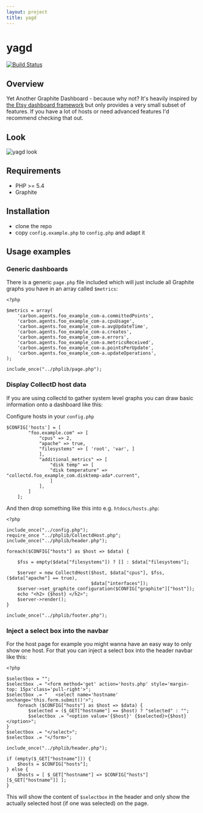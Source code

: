 ```yaml
---
layout: project
title: yagd
---
```

# yagd

[![Build Status](https://travis-ci.org/mrtazz/yagd.svg?branch=master)](https://travis-ci.org/mrtazz/yagd)

## Overview
Yet Another Graphite Dashboard - because why not? It's heavily inspired by
[the Etsy dashboard framework](https://github.com/etsy/dashboard) but only
provides a very small subset of features. If you have a lot of hosts or need
advanced features I'd recommend checking that out.

## Look
![yagd look](http://s3itch.unwiredcouch.com/Dashboards-20151108-214111.jpg)

## Requirements
- PHP >= 5.4
- Graphite

## Installation
- clone the repo
- copy `config.example.php` to `config.php` and adapt it

## Usage examples

### Generic dashboards
There is a generic `page.php` file included which will just include all
Graphite graphs you have in an array called `$metrics`:

```
<?php

$metrics = array(
    'carbon.agents.foo_example_com-a.committedPoints',
    'carbon.agents.foo_example_com-a.cpuUsage',
    'carbon.agents.foo_example_com-a.avgUpdateTime',
    'carbon.agents.foo_example_com-a.creates',
    'carbon.agents.foo_example_com-a.errors',
    'carbon.agents.foo_example_com-a.metricsReceived',
    'carbon.agents.foo_example_com-a.pointsPerUpdate',
    'carbon.agents.foo_example_com-a.updateOperations',
);

include_once("../phplib/page.php");
```

### Display CollectD host data
If you are using collectd to gather system level graphs you can draw basic
information onto a dashboard like this:

Configure hosts in your `config.php`

```
$CONFIG['hosts'] = [
        "foo.example.com" => [
            "cpus" => 2,
            "apache" => true,
            "filesystems" => [ 'root', 'var', ]
            ],
            "additional_metrics" => [
                "disk temp" => [
                "disk temperature" => "collectd.foo_example_com.disktemp-ada*.current",
                ]
            ],
        ]
    ];
```

And then drop something like this into e.g. `htdocs/hosts.php`:


```
<?php

include_once("../config.php");
require_once "../phplib/CollectdHost.php";
include_once("../phplib/header.php");

foreach($CONFIG["hosts"] as $host => $data) {

    $fss = empty($data["filesystems"]) ? [] : $data["filesystems"];

    $server = new CollectdHost($host, $data["cpus"], $fss, ($data["apache"] == true),
                               $data["interfaces"]);
    $server->set_graphite_configuration($CONFIG["graphite"]["host"]);
    echo "<h2> {$host} </h2>";
    $server->render();
}

include_once("../phplib/footer.php");

```

### Inject a select box into the navbar
For the host page for example you might wanna have an easy way to only show
one host. For that you can inject a select box into the header navbar like
this:

```
<?php

$selectbox = "";
$selectbox .= "<form method='get' action='hosts.php' style='margin-top: 15px'class='pull-right'>";
$selectbox .= "   <select name='hostname' onchange='this.form.submit()'>";
    foreach ($CONFIG["hosts"] as $host => $data) {
        $selected = ($_GET["hostname"] == $host) ? "selected" : "";
        $selectbox .= "<option value='{$host}' {$selected}>{$host}</option>";
}
$selectbox .= "</select>";
$selectbox .= "</form>";

include_once("../phplib/header.php");

if (empty($_GET["hostname"])) {
    $hosts = $CONFIG["hosts"];
} else {
    $hosts = [ $_GET["hostname"] => $CONFIG["hosts"][$_GET["hostname"]] ];
}
```

This will show the content of `$selectbox` in the header and only show the
actually selected host (if one was selected) on the page.
